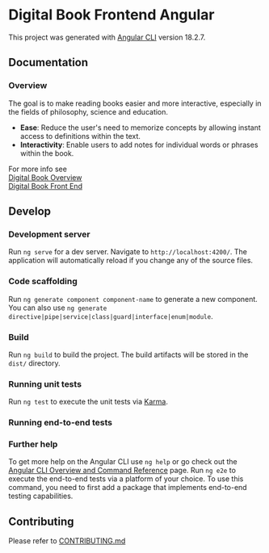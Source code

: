 # Digital Book Frontend Angular

This project was generated with [Angular CLI](https://github.com/angular/angular-cli) version 18.2.7.

## Documentation
### Overview
The goal is to make reading books easier and more interactive, especially in the fields of philosophy, science and education. <br>
- **Ease**: Reduce the user's need to memorize concepts by allowing instant access to definitions within the text.
- **Interactivity**: Enable users to add notes for individual words or phrases within the book.

For more info see <br>
[Digital Book Overview](https://l-qerraxhija.atlassian.net/wiki/spaces/DB/overview) <br>
[Digital Book Front End](https://l-qerraxhija.atlassian.net/wiki/spaces/DB/pages/96272385/Front+End)

## Develop

### Development server

Run `ng serve` for a dev server. Navigate to `http://localhost:4200/`. The application will automatically reload if you change any of the source files.

### Code scaffolding

Run `ng generate component component-name` to generate a new component. You can also use `ng generate directive|pipe|service|class|guard|interface|enum|module`.

### Build

Run `ng build` to build the project. The build artifacts will be stored in the `dist/` directory.

### Running unit tests

Run `ng test` to execute the unit tests via [Karma](https://karma-runner.github.io).

### Running end-to-end tests

### Further help

To get more help on the Angular CLI use `ng help` or go check out the [Angular CLI Overview and Command Reference](https://angular.dev/tools/cli) page.
Run `ng e2e` to execute the end-to-end tests via a platform of your choice. To use this command, you need to first add a package that implements end-to-end testing capabilities.

## Contributing 
Please refer to [CONTRIBUTING.md](./CONTRIBUTING.md)
